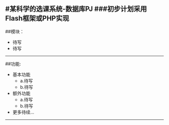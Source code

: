 #某科学的选课系统-数据库PJ
###初步计划采用Flash框架或PHP实现
---
##模块：
* 待写
* 待写

---
##功能:
* 基本功能
  * a.待写
  * b.待写
* 额外功能
  * a.待写
  * b.待写
* 更多待续...

---
